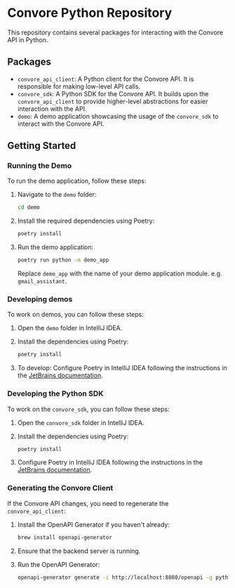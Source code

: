 # Convore Python Repository

This repository contains several packages for interacting with the Convore API in Python.

## Packages

- `convore_api_client`: A Python client for the Convore API. It is responsible for making low-level API calls.
- `convore_sdk`: A Python SDK for the Convore API. It builds upon the `convore_api_client` to provide higher-level abstractions for easier interaction with the API.
- `demo`: A demo application showcasing the usage of the `convore_sdk` to interact with the Convore API.

## Getting Started

### Running the Demo

To run the demo application, follow these steps:

1. Navigate to the `demo` folder:

   ```bash
   cd demo
   ```

2. Install the required dependencies using Poetry:

   ```bash
   poetry install
   ```

3. Run the demo application:

   ```bash
   poetry run python -m demo_app
   ```

   Replace `demo_app` with the name of your demo application module. e.g. `gmail_assistant`.

### Developing demos

To work on demos, you can follow these steps:

1. Open the `demo` folder in IntelliJ IDEA.
2. Install the dependencies using Poetry:

   ```bash
   poetry install
   ```

3. To develop: Configure Poetry in IntelliJ IDEA following the instructions in the [JetBrains documentation](https://www.jetbrains.com/help/idea/poetry.html).

### Developing the Python SDK

To work on the `convore_sdk`, you can follow these steps:

1. Open the `convore_sdk` folder in IntelliJ IDEA.
2. Install the dependencies using Poetry:

   ```bash
   poetry install
   ```

3. Configure Poetry in IntelliJ IDEA following the instructions in the [JetBrains documentation](https://www.jetbrains.com/help/idea/poetry.html).

### Generating the Convore Client

If the Convore API changes, you need to regenerate the `convore_api_client`:

1. Install the OpenAPI Generator if you haven't already:

   ```bash
   brew install openapi-generator
   ```

2. Ensure that the backend server is running.
3. Run the OpenAPI Generator:

   ```bash
   openapi-generator generate -i http://localhost:8080/openapi -g python --additional-properties=packageName=convore_api_client,datetimeFormat=%Y-%m-%dT%H:%M:%SZ -o ./convore_api_client
   ```

